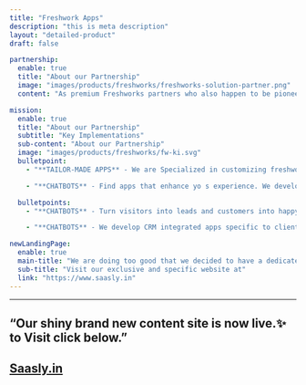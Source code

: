 ```yaml
---
title: "Freshwork Apps"
description: "this is meta description"
layout: "detailed-product"
draft: false

partnership:
  enable: true
  title: "About our Partnership"
  image: "images/products/freshworks/freshworks-solution-partner.png"
  content: "As premium Freshworks partners who also happen to be pioneers in their partners program.<br> We enjoy the challenge of delivering solutions to an assortment of requirement domains. We are now beaming to be your best choice for Freshworks based custom development or marketplace plug-ins. Catch a glimpse of our portfolio."

mission:
  enable: true
  title: "About our Partnership"
  subtitle: "Key Implementations"
  sub-content: "About our Partnership"
  image: "images/products/freshworks/fw-ki.svg"
  bulletpoint:
    - "**TAILOR-MADE APPS** - We are Specialized in customizing freshworks product THE WAY YOU SEE FIT. We deliver tailored features to your specific business needs."

    - "**CHATBOTS** - Find apps that enhance yo s experience. We develop and publish apps on the Freshworks marketplace that collaborates between multiple systems."

  bulletpoints:
    - "**CHATBOTS** - Turn visitors into leads and customers into happy, engaged users. We develop both decision tree and AI-driven chatbots.  "

    - "**CHATBOTS** - We develop CRM integrated apps specific to client needs.All our apps developed through this partnership communicate through Zoho API and data."

newLandingPage:
  enable: true
  main-title: "We are doing too good that we decided to have a dedicated unit for developing SAAS integrations plug-ins"
  sub-title: "Visit our exclusive and specific website at"
  link: "https://www.saasly.in" 
---
```

---

## “Our shiny brand new content site is now live.✨ to Visit click below.”

## <a href="https://saasly.in/">**Saasly.in**</a>
